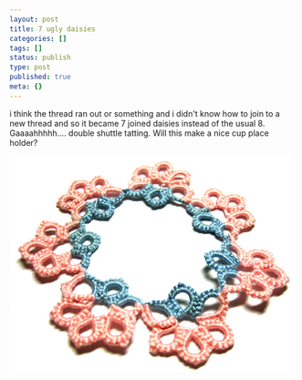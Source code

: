 ```yaml
---
layout: post
title: 7 ugly daisies
categories: []
tags: []
status: publish
type: post
published: true
meta: {}
---
```

i think the thread ran out or something and i didn't know how to join to a new thread and so it became 7 joined daisies instead of the usual 8. Gaaaahhhhh.... double shuttle tatting. Will this make a nice cup place holder?

![](/img/daisy_tatting.jpg)
